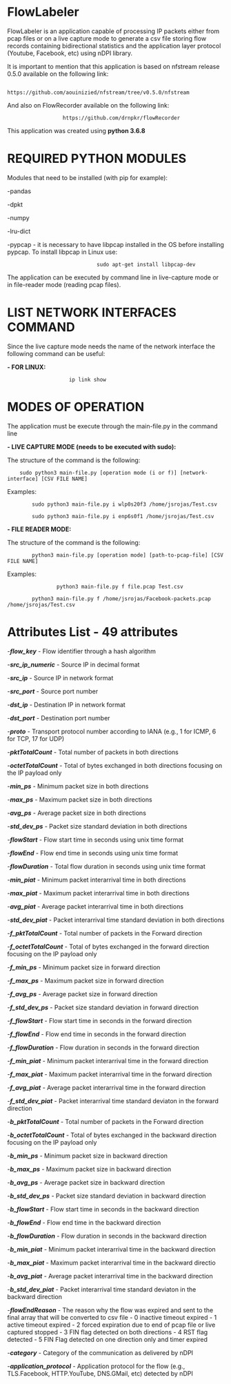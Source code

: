 # FlowLabeler

FlowLabeler is an application capable of processing IP packets either from pcap files or on a live capture mode to generate a csv file storing flow records containing bidirectional statistics and the application layer protocol (Youtube, Facebook, etc) using nDPI library.

It is important to mention that this application is based on nfstream release 0.5.0 available on the following link:
                            
			    https://github.com/aouinizied/nfstream/tree/v0.5.0/nfstream
  
And also on FlowRecorder available on the following link:
                                      
				      https://github.com/drnpkr/flowRecorder

This application was created using **python 3.6.8**

# REQUIRED PYTHON MODULES

Modules that need to be installed (with pip for example):

-pandas

-dpkt

-numpy

-lru-dict

-pypcap - it is necessary to have libpcap installed in the OS before installing pypcap. To install libpcap in Linux use:

		                      	 sudo apt-get install libpcap-dev

The application can be executed by command line in live-capture mode or in file-reader mode (reading pcap files).


# LIST NETWORK INTERFACES COMMAND

Since the live capture mode needs the name of the network interface the following command can be useful:

    
   **- FOR LINUX:**
    						
						ip link show

# MODES OF OPERATION

The application must be execute through the main-file.py in the command line

**- LIVE CAPTURE MODE (needs to be executed with sudo):**
    
  The structure of the command is the following:
        
		sudo python3 main-file.py [operation mode (i or f)] [network-interface] [CSV FILE NAME]
  Examples:
        
			sudo python3 main-file.py i wlp0s20f3 /home/jsrojas/Test.csv
        		
			sudo python3 main-file.py i enp6s0f1 /home/jsrojas/Test.csv
        
**- FILE READER MODE:**
    
  The structure of the command is the following:
        
			python3 main-file.py [operation mode] [path-to-pcap-file] [CSV FILE NAME]
  Examples:
        
					python3 main-file.py f file.pcap Test.csv
        
			python3 main-file.py f /home/jsrojas/Facebook-packets.pcap /home/jsrojas/Test.csv
			
# Attributes List - 49 attributes
-***flow_key*** - Flow identifier through a hash algorithm

-***src_ip_numeric*** - Source IP in decimal format

-***src_ip*** - Source IP in network format
 
 -***src_port*** - Source port number
 
 -***dst_ip*** - Destination IP in network format
 
 -***dst_port*** - Destination port number
 
 -***proto*** - Transport protocol number according to IANA (e.g., 1 for ICMP, 6 for TCP, 17 for UDP)
 
 -***pktTotalCount*** - Total number of packets in both directions
 
 -***octetTotalCount*** - Total of bytes exchanged in both directions focusing on the IP payload only
  
  -***min_ps*** - Minimum packet size in both directions
   
  -***max_ps*** - Maximum packet size in both directions
   
  -***avg_ps*** - Average packet size in both directions 
   
  -***std_dev_ps*** - Packet size standard deviation in both directions 
   
  -***flowStart*** - Flow start time in seconds using unix time format
   
  -***flowEnd*** - Flow end time in seconds using unix time format
   
  -***flowDuration*** - Total flow duration in seconds using unix time format
   
  -***min_piat*** - Minimum packet interarrival time in both directions
   
  -***max_piat*** - Maximum packet interarrival time in both directions
   
  -***avg_piat*** - Average packet interarrival time in both directions
   
  -***std_dev_piat*** - Packet interarrival time standard deviation in both directions 
   
  -***f_pktTotalCount*** - Total number of packets in the Forward direction
   
  -***f_octetTotalCount*** - Total of bytes exchanged in the forward direction focusing on the IP payload only 
   
  -***f_min_ps*** - Minimum packet size in forward direction
   
  -***f_max_ps*** - Maximum packet size in forward direction
   
  -***f_avg_ps*** - Average packet size in forward direction
   
  -***f_std_dev_ps*** - Packet size standard deviation in forward direction
   
  -***f_flowStart*** - Flow start time in seconds in the forward direction
   
  -***f_flowEnd*** - Flow end time in seconds in the forward direction
   
  -***f_flowDuration*** - Flow duration in seconds in the forward direction
   
  -***f_min_piat*** - Minimum packet interarrival time in the forward direction
   
  -***f_max_piat*** - Maximum packet interarrival time in the forward direction 
   
  -***f_avg_piat*** - Average packet interarrival time in the forward direction
   
  -***f_std_dev_piat*** - Packet interarrival time standard deviaton in the forward direction
   
  -***b_pktTotalCount*** - Total number of packets in the Forward direction 
   
  -***b_octetTotalCount*** - Total of bytes exchanged in the backward direction focusing on the IP payload only
   
  -***b_min_ps*** - Minimum packet size in backward direction
   
  -***b_max_ps*** - Maximum packet size in backward direction
   
  -***b_avg_ps*** - Average packet size in backward direction 
   
  -***b_std_dev_ps*** - Packet size standard deviation in backward direction 
   
  -***b_flowStart*** - Flow start time in seconds in the backward direction 
   
  -***b_flowEnd*** - Flow end time in the backward direction
   
  -***b_flowDuration*** - Flow duration in seconds in the backward direction
   
  -***b_min_piat*** - Minimum packet interarrival time in the backward direction
   
  -***b_max_piat*** - Maximum packet interarrival time in the backward directio
   
  -***b_avg_piat*** - Average packet interarrival time in the backward direction
   
  -***b_std_dev_piat*** - Packet interarrival time standard deviaton in the backward direction 
   
  -***flowEndReason*** -  The reason why the flow was expired and sent to the final array that will be converted to csv file - 0 inactive timeout expired - 1 active timeout expired - 2 forced expiration due to end of pcap file or live captured stopped - 3 FIN flag detected on both directions - 4 RST flag detected - 5 FIN Flag detected on one direction only and timer expired
   
  -***category*** - Category of the communication as delivered by nDPI
   
  -***application_protocol*** - Application protocol for the flow (e.g., TLS.Facebook, HTTP.YouTube, DNS.GMail, etc) detected by nDPI
    
